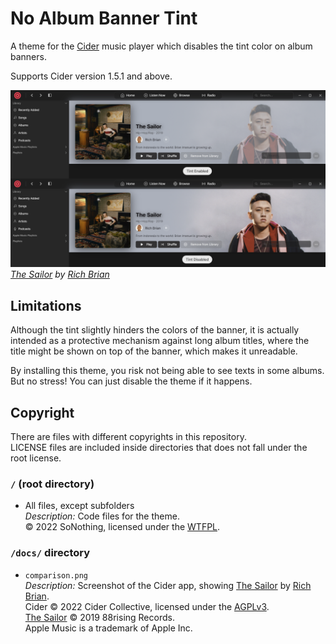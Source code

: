 # No Album Banner Tint

A theme for the [Cider] music player which disables the tint color on album banners.

Supports Cider version 1.5.1 and above.

![Comparison of the Cider interface before and after applying the theme](https://raw.githubusercontent.com/SoNothingMC/Cider_NoHeroTint/main/docs/comparison.png)  
*[The Sailor] by [Rich Brian]*

## Limitations

Although the tint slightly hinders the colors of the banner, it is actually intended as a protective mechanism against long album titles, where the title might be shown on top of the banner, which makes it unreadable.

By installing this theme, you risk not being able to see texts in some albums.  
But no stress! You can just disable the theme if it happens.

## Copyright

There are files with different copyrights in this repository.  
LICENSE files are included inside directories that does not fall under the root license.

### `/` (root directory)

* All files, except subfolders  
*Description:* Code files for the theme.  
© 2022 SoNothing, licensed under the [WTFPL].

### `/docs/` directory

* `comparison.png`  
*Description:* Screenshot of the Cider app, showing [The Sailor] by [Rich Brian].  
Cider © 2022 Cider Collective, licensed under the [AGPLv3].  
[The Sailor] © 2019 88rising Records.  
Apple Music is a trademark of Apple Inc.  

[Cider]: https://cider.sh/
[The Sailor]: https://geo.music.apple.com/album/1469319614/
[Rich Brian]: https://geo.music.apple.com/artist/1023207266/
[WTFPL]: https://github.com/SoNothingMC/Cider_NoHeroTint/blob/main/LICENSE/
[AGPLv3]: https://github.com/ciderapp/Cider/blob/2804de5f15824ea13c6f64430f828cb665e1dfe9/LICENSE/
